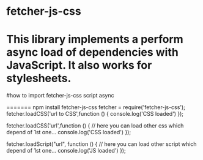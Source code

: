 # fetcher-js-css
This library implements a perform  async load of dependencies with JavaScript. It also works for stylesheets.
======= 
#how to import fetcher-js-css script async


<script>
    function onjs() {
		fetcher.loadScript("url", function () {
			// here you can load other script which depend of 1st one...
			console.log('JS loaded')
		});	
	}
</script>
<script async onload="onjs()" type="text/javascript" src="fetcher-js-css.js" ></script>

======= 
npm install fetcher-js-css
fetcher = require('fetcher-js-css');
fetcher.loadCSS('url to CSS',function () {
            console.log('CSS loaded')
        });
		
fetcher.loadCSS('url',function () {
            // here you can load other css which depend of 1st one...
            console.log('CSS loaded')
        });		
		
fetcher.loadScript("url", function () {
        // here you can load other script which depend of 1st one...
		console.log('JS loaded')
	});		



